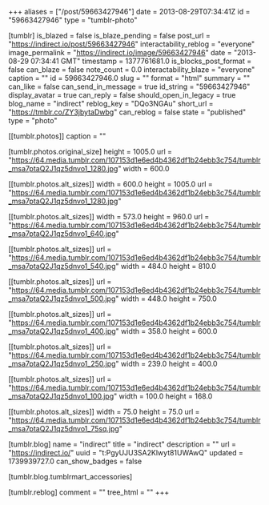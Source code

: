 +++
aliases = ["/post/59663427946"]
date = 2013-08-29T07:34:41Z
id = "59663427946"
type = "tumblr-photo"

[tumblr]
is_blazed = false
is_blaze_pending = false
post_url = "https://indirect.io/post/59663427946"
interactability_reblog = "everyone"
image_permalink = "https://indirect.io/image/59663427946"
date = "2013-08-29 07:34:41 GMT"
timestamp = 1377761681.0
is_blocks_post_format = false
can_blaze = false
note_count = 0.0
interactability_blaze = "everyone"
caption = ""
id = 59663427946.0
slug = ""
format = "html"
summary = ""
can_like = false
can_send_in_message = true
id_string = "59663427946"
display_avatar = true
can_reply = false
should_open_in_legacy = true
blog_name = "indirect"
reblog_key = "DQo3NGAu"
short_url = "https://tmblr.co/ZY3jbytaDwbg"
can_reblog = false
state = "published"
type = "photo"

[[tumblr.photos]]
caption = ""

[tumblr.photos.original_size]
height = 1005.0
url = "https://64.media.tumblr.com/107153d1e6ed4b4362df1b24ebb3c754/tumblr_msa7ptaQ2J1qz5dnvo1_1280.jpg"
width = 600.0

[[tumblr.photos.alt_sizes]]
width = 600.0
height = 1005.0
url = "https://64.media.tumblr.com/107153d1e6ed4b4362df1b24ebb3c754/tumblr_msa7ptaQ2J1qz5dnvo1_1280.jpg"

[[tumblr.photos.alt_sizes]]
width = 573.0
height = 960.0
url = "https://64.media.tumblr.com/107153d1e6ed4b4362df1b24ebb3c754/tumblr_msa7ptaQ2J1qz5dnvo1_640.jpg"

[[tumblr.photos.alt_sizes]]
url = "https://64.media.tumblr.com/107153d1e6ed4b4362df1b24ebb3c754/tumblr_msa7ptaQ2J1qz5dnvo1_540.jpg"
width = 484.0
height = 810.0

[[tumblr.photos.alt_sizes]]
url = "https://64.media.tumblr.com/107153d1e6ed4b4362df1b24ebb3c754/tumblr_msa7ptaQ2J1qz5dnvo1_500.jpg"
width = 448.0
height = 750.0

[[tumblr.photos.alt_sizes]]
url = "https://64.media.tumblr.com/107153d1e6ed4b4362df1b24ebb3c754/tumblr_msa7ptaQ2J1qz5dnvo1_400.jpg"
width = 358.0
height = 600.0

[[tumblr.photos.alt_sizes]]
url = "https://64.media.tumblr.com/107153d1e6ed4b4362df1b24ebb3c754/tumblr_msa7ptaQ2J1qz5dnvo1_250.jpg"
width = 239.0
height = 400.0

[[tumblr.photos.alt_sizes]]
url = "https://64.media.tumblr.com/107153d1e6ed4b4362df1b24ebb3c754/tumblr_msa7ptaQ2J1qz5dnvo1_100.jpg"
width = 100.0
height = 168.0

[[tumblr.photos.alt_sizes]]
width = 75.0
height = 75.0
url = "https://64.media.tumblr.com/107153d1e6ed4b4362df1b24ebb3c754/tumblr_msa7ptaQ2J1qz5dnvo1_75sq.jpg"

[tumblr.blog]
name = "indirect"
title = "indirect"
description = ""
url = "https://indirect.io/"
uuid = "t:PgyUJU3SA2Klwyt81UWAwQ"
updated = 1739939727.0
can_show_badges = false

[tumblr.blog.tumblrmart_accessories]

[tumblr.reblog]
comment = ""
tree_html = ""
+++
